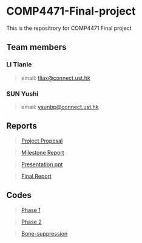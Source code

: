 # COMP4471-Final-project
This is the repositrory for COMP4471 Final project

## Team members
### LI Tianle
> email: tliax@connect.ust.hk
### SUN Yushi
> email: ysunbp@connect.ust.hk

## Reports
> [Project Proposal](https://github.com/ysunbp/Final-project/blob/master/reports/COMP4471%20Project%20Proposal.pdf)

> [Milestone Report](https://github.com/ysunbp/Final-project/blob/master/reports/COMP_4471_Milestone.pdf)

> [Presentation ppt](https://github.com/ysunbp/Final-project/blob/master/reports/Detecting%20COVID-19%20via%20Chest%20X-rays%20Using%20Deep%20Learning.pdf)

> [Final Report](https://github.com/ysunbp/Final-project/blob/master/reports/COMP4471_Final_Report.pdf)

## Codes
> [Phase 1](https://github.com/ysunbp/Final-project/tree/master/Phase1)

> [Phase 2](https://github.com/ysunbp/Final-project/tree/master/Phase2)

> [Bone-suppression](https://github.com/ysunbp/Final-project/tree/master/bone-suppress)
